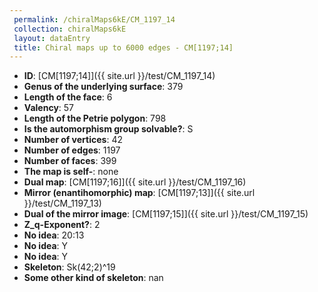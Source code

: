 ```yaml
--- 
 permalink: /chiralMaps6kE/CM_1197_14 
 collection: chiralMaps6kE
 layout: dataEntry
 title: Chiral maps up to 6000 edges - CM[1197;14]
---
```


- **ID**: [CM[1197;14]]({{ site.url }}/test/CM_1197_14)
- **Genus of the underlying surface**: 379
- **Length of the face**: 6
- **Valency**: 57
- **Length of the Petrie polygon**: 798
- **Is the automorphism group solvable?**: S
- **Number of vertices**: 42
- **Number of edges**: 1197
- **Number of faces**: 399
- **The map is self-**: none
- **Dual map**: [CM[1197;16]]({{ site.url }}/test/CM_1197_16)
- **Mirror (enantihomorphic) map**: [CM[1197;13]]({{ site.url }}/test/CM_1197_13)
- **Dual of the mirror image**: [CM[1197;15]]({{ site.url }}/test/CM_1197_15)
- **Z_q-Exponent?**: 2
- **No idea**:  20:13
- **No idea**: Y
- **No idea**: Y
- **Skeleton**: Sk(42;2)^19
- **Some other kind of skeleton**: nan
